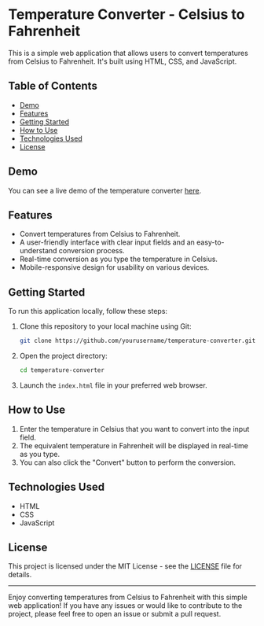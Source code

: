 # Temperature Converter - Celsius to Fahrenheit

This is a simple web application that allows users to convert temperatures from Celsius to Fahrenheit. It's built using HTML, CSS, and JavaScript.

## Table of Contents

- [Demo](#demo)
- [Features](#features)
- [Getting Started](#getting-started)
- [How to Use](#how-to-use)
- [Technologies Used](#technologies-used)
- [License](#license)

## Demo

You can see a live demo of the temperature converter [here](https://temperatureconvertorc-f.netlify.app/).

## Features

- Convert temperatures from Celsius to Fahrenheit.
- A user-friendly interface with clear input fields and an easy-to-understand conversion process.
- Real-time conversion as you type the temperature in Celsius.
- Mobile-responsive design for usability on various devices.

## Getting Started

To run this application locally, follow these steps:

1. Clone this repository to your local machine using Git:

   ```bash
   git clone https://github.com/yourusername/temperature-converter.git
   ```

2. Open the project directory:

   ```bash
   cd temperature-converter
   ```

3. Launch the `index.html` file in your preferred web browser.

## How to Use

1. Enter the temperature in Celsius that you want to convert into the input field.
2. The equivalent temperature in Fahrenheit will be displayed in real-time as you type.
3. You can also click the "Convert" button to perform the conversion.

## Technologies Used

- HTML
- CSS
- JavaScript

## License

This project is licensed under the MIT License - see the [LICENSE](LICENSE) file for details.

---

Enjoy converting temperatures from Celsius to Fahrenheit with this simple web application! If you have any issues or would like to contribute to the project, please feel free to open an issue or submit a pull request.
